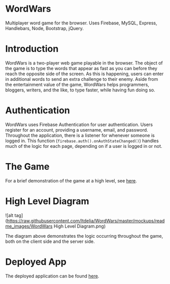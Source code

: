 # WordWars
Multiplayer word game for the browser. Uses Firebase, MySQL, Express, Handlebars, Node, Bootstrap, jQuery.

# Introduction
WordWars is a two-player web game playable in the browser. The object of the game is to type the words that appear as fast as you can before they reach the opposite side of the screen. As this is happening, users can enter in additional words to send an extra challenge to their enemy. Aside from the entertainment value of the game, WordWars helps programmers, bloggers, writers, and the like, to type faster, while having fun doing so.

# Authentication
WordWars uses Firebase Authentication for user authentication. Users register for an account, providing a username, email, and password. Throughout the application, there is a listener for whenever someone is logged in. This function (`firebase.auth().onAuthStateChanged()`) handles much of the logic for each page, depending on if a user is logged in or not.

# The Game
For a brief demonstration of the game at a high level, see [here](https://www.youtube.com/watch?v=dw0R03qUS3A).

# High Level Diagram
![alt tag](https://raw.githubusercontent.com/ltdelia/WordWars/master/mockups/readme_images/WordWars High Level Diagram.png)

The diagram above demonstrates the logic occurring throughout the game, both on the client side and the server side.

# Deployed App
The deployed application can be found [here](http://wordwarsapp.herokuapp.com).